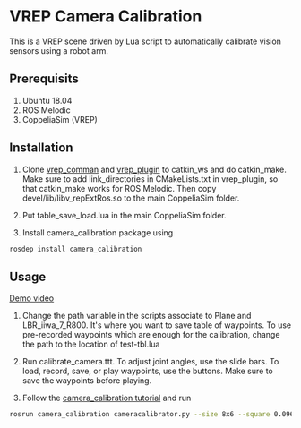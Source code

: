 # VREP Camera Calibration

This is a VREP scene driven by Lua script to automatically calibrate vision sensors using a robot arm.
## Prerequisits
1. Ubuntu 18.04
2. ROS Melodic
3. CoppeliaSim (VREP)

## Installation
1. Clone [vrep_comman](https://github.com/jocacace/vrep_common.git) and [vrep_plugin](https://github.com/jocacace/vrep_plugin.git) to catkin_ws and do catkin_make. Make sure to add link_directories in CMakeLists.txt in vrep_plugin, so that catkin_make works for ROS Melodic. Then copy devel/lib/libv_repExtRos.so to the main CoppeliaSim folder.

2. Put table_save_load.lua in the main CoppeliaSim folder.

3. Install camera_calibration package using

```bash
rosdep install camera_calibration
```

## Usage
[Demo video](https://drive.google.com/file/d/1uytOtvPoK4TTkAG8JTddCYmRFIGdj-49/view?usp=sharing)
1. Change the path variable in the scripts associate to Plane and LBR_iiwa_7_R800. It's where you want to save table of waypoints. To use pre-recorded waypoints which are enough for the calibration, change the path to the location of test-tbl.lua

2. Run calibrate_camera.ttt. To adjust joint angles, use the slide bars. To load, record, save, or play waypoints, use the buttons. Make sure to save the waypoints before playing.

3. Follow the [camera_calibration tutorial](http://wiki.ros.org/camera_calibration/Tutorials/MonocularCalibration) and run 

```bash
rosrun camera_calibration cameracalibrator.py --size 8x6 --square 0.0969 image:=/camera/image_raw camera:=/camera --no-service-check
```
